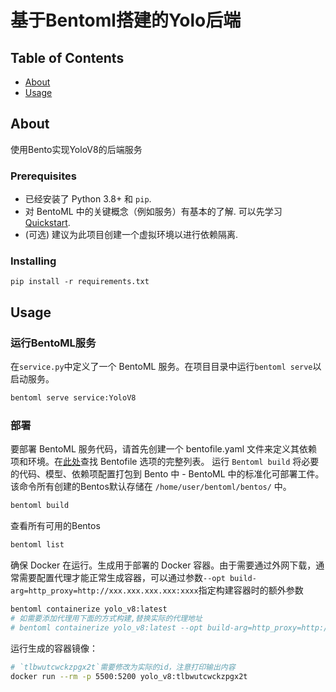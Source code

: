 # 基于Bentoml搭建的Yolo后端

## Table of Contents

- [About](#about)
- [Usage](#usage)

## About <a name = "about"></a>

使用Bento实现YoloV8的后端服务

### Prerequisites

- 已经安装了 Python 3.8+ 和 `pip`.
- 对 BentoML 中的关键概念（例如服务）有基本的了解. 可以先学习 [Quickstart](https://docs.bentoml.com/en/latest/get-started/quickstart.html).
- (可选) 建议为此项目创建一个虚拟环境以进行依赖隔离.

### Installing

```
pip install -r requirements.txt
```


## Usage <a name = "usage"></a>

### 运行BentoML服务

在`service.py`中定义了一个 BentoML 服务。在项目目录中运行`bentoml serve`以启动服务。

```bash
bentoml serve service:YoloV8
```

### 部署

要部署 BentoML 服务代码，请首先创建一个 bentofile.yaml 文件来定义其依赖项和环境。在[此处](https://docs.bentoml.com/en/latest/guides/build-options.html)查找 Bentofile 选项的完整列表。
运行 `Bentoml build` 将必要的代码、模型、依赖项配置打包到 Bento 中 - BentoML 中的标准化可部署工件。该命令所有创建的Bentos默认存储在 `/home/user/bentoml/bentos/` 中。


```bash
bentoml build
```

查看所有可用的Bentos

```bash
bentoml list
```

确保 Docker 在运行。生成用于部署的 Docker 容器。由于需要通过外网下载，通常需要配置代理才能正常生成容器，可以通过参数`--opt build-arg=http_proxy=http://xxx.xxx.xxx.xxx:xxxx`指定构建容器时的额外参数

```bash
bentoml containerize yolo_v8:latest
# 如需要添加代理用下面的方式构建,替换实际的代理地址
# bentoml containerize yolo_v8:latest --opt build-arg=http_proxy=http://192.168.30.184:7890 --opt build-arg=https_proxy=http://192.168.30.184:7890
```

运行生成的容器镜像：

```bash
# `tlbwutcwckzpgx2t`需要修改为实际的id，注意打印输出内容
docker run --rm -p 5500:5200 yolo_v8:tlbwutcwckzpgx2t
```

